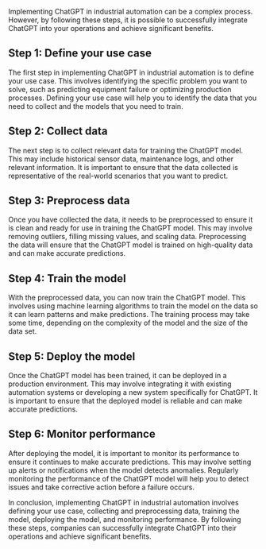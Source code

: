 
Implementing ChatGPT in industrial automation can be a complex process. However, by following these steps, it is possible to successfully integrate ChatGPT into your operations and achieve significant benefits.

Step 1: Define your use case
----------------------------

The first step in implementing ChatGPT in industrial automation is to define your use case. This involves identifying the specific problem you want to solve, such as predicting equipment failure or optimizing production processes. Defining your use case will help you to identify the data that you need to collect and the models that you need to train.

Step 2: Collect data
--------------------

The next step is to collect relevant data for training the ChatGPT model. This may include historical sensor data, maintenance logs, and other relevant information. It is important to ensure that the data collected is representative of the real-world scenarios that you want to predict.

Step 3: Preprocess data
-----------------------

Once you have collected the data, it needs to be preprocessed to ensure it is clean and ready for use in training the ChatGPT model. This may involve removing outliers, filling missing values, and scaling data. Preprocessing the data will ensure that the ChatGPT model is trained on high-quality data and can make accurate predictions.

Step 4: Train the model
-----------------------

With the preprocessed data, you can now train the ChatGPT model. This involves using machine learning algorithms to train the model on the data so it can learn patterns and make predictions. The training process may take some time, depending on the complexity of the model and the size of the data set.

Step 5: Deploy the model
------------------------

Once the ChatGPT model has been trained, it can be deployed in a production environment. This may involve integrating it with existing automation systems or developing a new system specifically for ChatGPT. It is important to ensure that the deployed model is reliable and can make accurate predictions.

Step 6: Monitor performance
---------------------------

After deploying the model, it is important to monitor its performance to ensure it continues to make accurate predictions. This may involve setting up alerts or notifications when the model detects anomalies. Regularly monitoring the performance of the ChatGPT model will help you to detect issues and take corrective action before a failure occurs.

In conclusion, implementing ChatGPT in industrial automation involves defining your use case, collecting and preprocessing data, training the model, deploying the model, and monitoring performance. By following these steps, companies can successfully integrate ChatGPT into their operations and achieve significant benefits.
